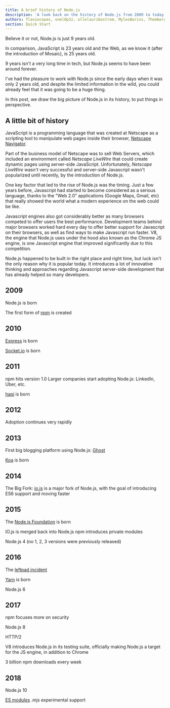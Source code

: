 ```yaml
---
title: A brief history of Node.js
description: 'A look back on the history of Node.js from 2009 to today'
authors: flaviocopes, onel0p3z, ollelauribostrom, MylesBorins, fhemberger, LaRuaNa, amiller-gh, ahmadawais, kevjin, keywordnew
section: Quick Start
---
```


Believe it or not, Node.js is just 9 years old.

In comparison, JavaScript is 23 years old and the Web, as we know it (after the introduction of Mosaic), is 25 years old.

9 years isn't a very long time in tech, but Node.js seems to have been around forever.

I've had the pleasure to work with Node.js since the early days when it was only 2 years old, and despite the limited information in the wild, you could already feel that it was going to be a huge thing.

In this post, we draw the big picture of Node.js in its history, to put things in perspective.

## A little bit of history

JavaScript is a programming language that was created at Netscape as a scripting tool to manipulate web pages inside their browser, [Netscape Navigator](https://en.wikipedia.org/wiki/Netscape_Navigator).

Part of the business model of Netscape was to sell Web Servers, which included an environment called _Netscape LiveWire_ that could create dynamic pages using server-side JavaScript. Unfortunately, _Netscape LiveWire_ wasn't very successful and server-side Javascript wasn't popularized until recently, by the introduction of Node.js.

One key factor that led to the rise of Node.js was the timing. Just a few years before, Javascript had started to become considered as a serious language, thanks to the "Web 2.0" applications (Google Maps, Gmail, etc) that really showed the world what a modern experience on the web could be like.

Javascript engines also got considerably better as many browsers competed to offer users the best performance. Development teams behind major browsers worked hard every day to offer better support for Javascript on their browsers, as well as find ways to make Javascript run faster. V8, the engine that Node.js uses under the hood also known as the Chrome JS engine, is one Javascript engine that improved significantly due to this competition.

Node.js happened to be built in the right place and right time, but luck isn't the only reason why it is popular today. It introduces a lot of innovative thinking and approaches regarding Javascript server-side development that has already helped so many developers.

## 2009

Node.js is born

The first form of [npm](https://www.npmjs.com/) is created

## 2010

[Express](https://expressjs.com/) is born

[Socket.io](https://socket.io) is born

## 2011

npm hits version 1.0
Larger companies start adopting Node.js: LinkedIn, Uber, etc.

[hapi](https://hapijs.com) is born

## 2012

Adoption continues very rapidly

## 2013

First big blogging platform using Node.js: [Ghost](https://ghost.org/)

[Koa](https://koajs.com/) is born

## 2014

The Big Fork: [io.js](https://iojs.org/) is a major fork of Node.js, with the goal of introducing ES6 support and moving faster

## 2015

The [Node.js Foundation](https://foundation.nodejs.org/) is born

IO.js is merged back into Node.js
npm introduces private modules

Node.js 4 (no 1, 2, 3 versions were previously released)

## 2016

The [leftpad incident](https://blog.npmjs.org/post/141577284765/kik-left-pad-and-npm)

[Yarn](https://yarnpkg.com/en/) is born

Node.js 6

## 2017

npm focuses more on security

Node.js 8

HTTP/2

V8 introduces Node.js in its testing suite, officially making Node.js a target for the JS engine, in addition to Chrome

3 billion npm downloads every week

## 2018

Node.js 10

[ES modules](https://nodejs.org/api/esm.html) .mjs experimental support
